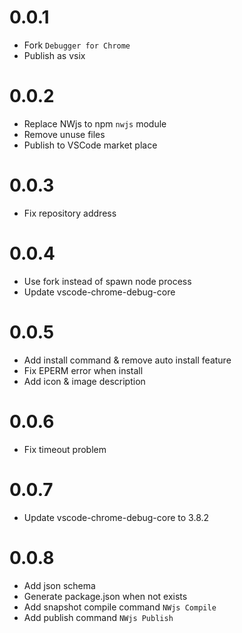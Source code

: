 # 0.0.1
* Fork `Debugger for Chrome`
* Publish as vsix

# 0.0.2
* Replace NWjs to npm `nwjs` module
* Remove unuse files
* Publish to VSCode market place

# 0.0.3
* Fix repository address

# 0.0.4
* Use fork instead of spawn node process
* Update vscode-chrome-debug-core

# 0.0.5
* Add install command & remove auto install feature
* Fix EPERM error when install
* Add icon & image description

# 0.0.6
* Fix timeout problem

# 0.0.7
* Update vscode-chrome-debug-core to 3.8.2

# 0.0.8
* Add json schema
* Generate package.json when not exists
* Add snapshot compile command `NWjs Compile`
* Add publish command `NWjs Publish`
